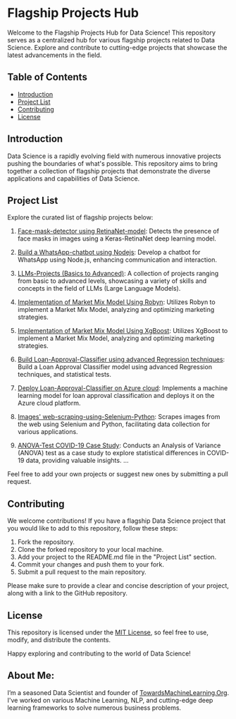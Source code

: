 # Flagship Projects Hub

Welcome to the Flagship Projects Hub for Data Science! This repository serves as a centralized hub for various flagship projects related to Data Science. Explore and contribute to cutting-edge projects that showcase the latest advancements in the field.

## Table of Contents

- [Introduction](#introduction)
- [Project List](#project-list)
- [Contributing](#contributing)
- [License](#license)

## Introduction

Data Science is a rapidly evolving field with numerous innovative projects pushing the boundaries of what's possible. This repository aims to bring together a collection of flagship projects that demonstrate the diverse applications and capabilities of Data Science.

## Project List

Explore the curated list of flagship projects below:

1. [Face-mask-detector using RetinaNet-model](https://github.com/Praveen76/Face-mask-detector-using-RetinaNet-model): Detects the presence of face masks in images using a Keras-RetinaNet deep learning model.

2. [Build a WhatsApp-chatbot using Nodejs](https://github.com/Praveen76/Building-chatbot-using-Nodejs): Develop a chatbot for WhatsApp using Node.js, enhancing communication and interaction.
3. [LLMs-Projects (Basics to Advanced)](https://github.com/Praveen76/LLM-Projects-Archive): A collection of projects ranging from basic to advanced levels, showcasing a variety of skills and concepts in the field of LLMs (Large Language Models).
4. [Implementation of Market Mix Model Using Robyn](https://www.analyticsvidhya.com/blog/2023/05/introduction-to-market-mix-model-using-robyn/): Utilizes Robyn to implement a Market Mix Model, analyzing and optimizing marketing strategies.
5. [Implementation of Market Mix Model Using XgBoost](https://github.com/Praveen76/Market-Mix-Model_using_XgBoost/tree/main): Utilizes XgBoost to implement a Market Mix Model, analyzing and optimizing marketing strategies.
6. [Build Loan-Approval-Classifier using advanced Regression techniques](https://github.com/Praveen76/Loan_Approval_Classifier_Advanced_Techniques/tree/main): Build a Loan Approval Classifier model using advanced Regression techniques, and statistical tests.
7. [Deploy Loan-Approval-Classifier on Azure cloud](https://github.com/Praveen76/Deploy-Loan-Approval-Classifier-on-Azure-cloud): Implements a machine learning model for loan approval classification and deploys it on the Azure cloud platform.
8. [Images' web-scraping-using-Selenium-Python](https://github.com/Praveen76/Web-Scraping-using-Selenium-Python): Scrapes images from the web using Selenium and Python, facilitating data collection for various applications.
9. [ANOVA-Test COVID-19 Case Study](https://github.com/Praveen76/ANOVA-Test-COVID-19): Conducts an Analysis of Variance (ANOVA) test as a case study to explore statistical differences in COVID-19 data, providing valuable insights.
   ...

Feel free to add your own projects or suggest new ones by submitting a pull request.

## Contributing

We welcome contributions! If you have a flagship Data Science project that you would like to add to this repository, follow these steps:

1. Fork the repository.
2. Clone the forked repository to your local machine.
3. Add your project to the README.md file in the "Project List" section.
4. Commit your changes and push them to your fork.
5. Submit a pull request to the main repository.

Please make sure to provide a clear and concise description of your project, along with a link to the GitHub repository.

## License

This repository is licensed under the [MIT License](LICENSE), so feel free to use, modify, and distribute the contents.

Happy exploring and contributing to the world of Data Science!


## **About Me**:
I’m a seasoned Data Scientist and founder of [TowardsMachineLearning.Org](https://towardsmachinelearning.org/). I've worked on various Machine Learning, NLP, and cutting-edge deep learning frameworks to solve numerous business problems.
